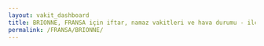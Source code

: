 ```yaml
---
layout: vakit_dashboard
title: BRIONNE, FRANSA için iftar, namaz vakitleri ve hava durumu - ilçe/eyalet seç
permalink: /FRANSA/BRIONNE/
---
```


<script type="text/javascript">
  var GLOBAL_COUNTRY = 'FRANSA';
  var GLOBAL_CITY = 'BRIONNE';
  var GLOBAL_STATE = '';
  var lat = 72;
  var lon = 21;
</script>
